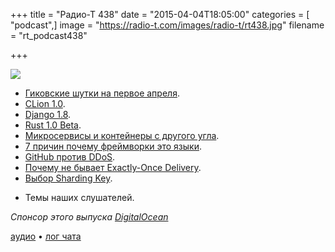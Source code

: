 +++
title = "Радио-Т 438"
date = "2015-04-04T18:05:00"
categories = [ "podcast",]
image = "https://radio-t.com/images/radio-t/rt438.jpg"
filename = "rt_podcast438"

+++

![](https://radio-t.com/images/radio-t/rt438.jpg)

* [Гиковские шутки на первое апреля](http://prsm.tc/CpnYxV).
* [CLion 1.0](http://blog.jetbrains.com/clion/2015/04/clion-1-0-lets-start-the-countdown/).
* [Django 1.8](https://www.djangoproject.com/weblog/2015/apr/01/release-18-final/).
* [Rust 1.0 Beta](http://blog.rust-lang.org/2015/04/03/Rust-1.0-beta.html).
* [Микросервисы и контейнеры с другого угла](http://prsm.tc/t9Nq2Y).
* [7 причин почему фреймворки это языки](http://prsm.tc/aozRv7).
* [GitHub против DDoS](http://arstechnica.com/security/2015/03/github-battles-largest-ddos-in-sites-history-targeted-at-anti-censorship-tools/).
* [Почему не бывает Exactly-Once Delivery](http://bravenewgeek.com/you-cannot-have-exactly-once-delivery/).
* [Выбор Sharding Key](http://java.dzone.com/articles/choosing-good-sharding-key).
- Темы наших слушателей.

_Спонсор этого выпуска [DigitalOcean](https://www.digitalocean.com)_

[аудио](http://cdn.radio-t.com/rt_podcast438.mp3) • [лог чата](http://chat.radio-t.com/logs/radio-t-438.html)
<audio src="http://cdn.radio-t.com/rt_podcast438.mp3" preload="none"></audio>
